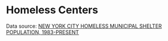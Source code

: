 # Homeless Centers

Data source: [NEW YORK CITY HOMELESS MUNICIPAL SHELTER POPULATION, 1983-PRESENT](https://www.coalitionforthehomeless.org/wp-content/uploads/2019/04/NYCHomelessShelterPopulation-Worksheet1983-Present_Feb2019.pdf)
